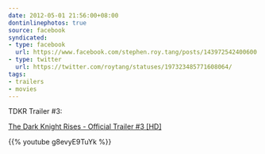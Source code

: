 ```yaml
---
date: 2012-05-01 21:56:00+08:00
dontinlinephotos: true
source: facebook
syndicated:
- type: facebook
  url: https://www.facebook.com/stephen.roy.tang/posts/143972542400600
- type: twitter
  url: https://twitter.com/roytang/statuses/197323485771608064/
tags:
- trailers
- movies
---
```


TDKR Trailer #3: 

[The Dark Knight Rises - Official Trailer #3 [HD]](https://www.youtube.com/watch?v=g8evyE9TuYk&feature=youtu.be)



{{% youtube g8evyE9TuYk %}}